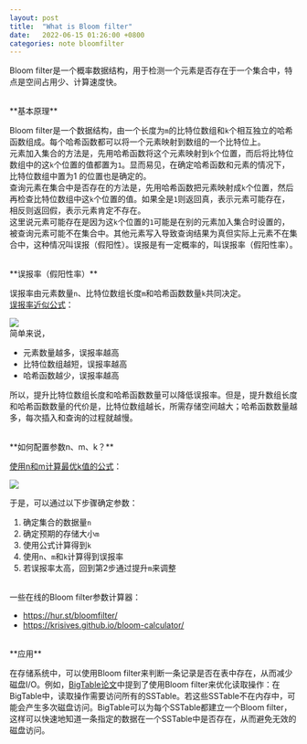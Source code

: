 ```yaml
---
layout: post
title:  "What is Bloom filter"
date:   2022-06-15 01:26:00 +0800
categories: note bloomfilter
---
```

Bloom filter是一个概率数据结构，用于检测一个元素是否存在于一个集合中，特点是空间占用少、计算速度快。

<br>
**基本原理**

Bloom filter是一个数据结构，由一个长度为`m`的比特位数组和`k`个相互独立的哈希函数组成。每个哈希函数都可以将一个元素映射到数组的一个比特位上。
<br>
元素加入集合的方法是，先用哈希函数将这个元素映射到`k`个位置，而后将比特位数组中的这`k`个位置的值都置为`1`。显而易见，在确定哈希函数和元素的情况下，比特位数组中置为1 的位置也是确定的。
<br>
查询元素在集合中是否存在的方法是，先用哈希函数把元素映射成`k`个位置，然后再检查比特位数组中这`k`个位置的值。如果全是`1`则返回真，表示元素可能存在，相反则返回假，表示元素肯定不存在。
<br>
这里说元素可能存在是因为这`k`个位置的`1`可能是在别的元素加入集合时设置的，被查询元素可能不在集合中。其他元素写入导致查询结果为真但实际上元素不在集合中，这种情况叫误报（假阳性）。误报是有一定概率的，叫误报率（假阳性率）。

<br>
**误报率（假阳性率）**

误报率由元素数量`n`、比特位数组长度`m`和哈希函数数量`k`共同决定。
<br>
[误报率近似公式][1]：

![](https://wikimedia.org/api/rest_v1/media/math/render/svg/de73929baec5fd76dde95874189051648c635b1d)
<br>
简单来说，

- 元素数量越多，误报率越高
- 比特位数组越短，误报率越高
- 哈希函数越少，误报率越高

所以，提升比特位数组长度和哈希函数数量可以降低误报率。但是，提升数组长度和哈希函数数量的代价是，比特位数组越长，所需存储空间越大；哈希函数数量越多，每次插入和查询的过程就越慢。

<br>
**如何配置参数n、m、k？**

[使用n和m计算最优k值的公式][2]：

![](https://wikimedia.org/api/rest_v1/media/math/render/svg/fabc2770225ac59fe42a78f75ea89de650f0130c)

于是，可以通过以下步骤确定参数：

1. 确定集合的数据量`n`
2. 确定预期的存储大小`m`
3. 使用公式计算得到`k`
4. 使用`n`、`m`和`k`计算得到误报率
4. 若误报率太高，回到第2步通过提升`m`来调整
<br>
一些在线的Bloom filter参数计算器：

- https://hur.st/bloomfilter/
- https://krisives.github.io/bloom-calculator/

<br>
**应用**

在存储系统中，可以使用Bloom filter来判断一条记录是否在表中存在，从而减少磁盘I/O。例如，[BigTable论文][3]中提到了使用Bloom filter来优化读取操作：在BigTable中，读取操作需要访问所有的SSTable。若这些SSTable不在内存中，可能会产生多次磁盘访问。BigTable可以为每个SSTable都建立一个Bloom filter，这样可以快速地知道一条指定的数据在一个SSTable中是否存在，从而避免无效的磁盘访问。



[1]: <https://en.wikipedia.org/wiki/Bloom_filter#Probability_of_false_positives> "Probability of false positives"
[2]: <https://en.wikipedia.org/wiki/Bloom_filter#Optimal_number_of_hash_functions> "Optimal number of hash functions"
[3]: <https://static.googleusercontent.com/media/research.google.com/en//archive/bigtable-osdi06.pdf> "Bigtable: A Distributed Storage System for Structured Data"
